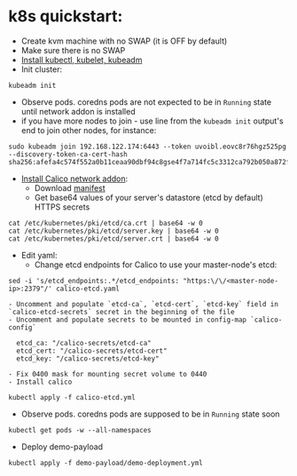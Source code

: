 # k8s quickstart:

- Create kvm machine with no SWAP (it is OFF by default)
- Make sure there is no SWAP
- [Install kubectl, kubelet, kubeadm](https://kubernetes.io/docs/setup/production-environment/tools/kubeadm/install-kubeadm/)
- Init cluster:
```
kubeadm init
```
- Observe pods. coredns pods are not expected to be in `Running` state until network addon is installed
- if you have more nodes to join - use line from the `kubeadm init` output's end to join other nodes, for instance:
```
sudo kubeadm join 192.168.122.174:6443 --token uvoibl.eovc8r76hgz525pg     --discovery-token-ca-cert-hash sha256:afefa4c574f552a0b11ceaa90dbf94c8gse4f7a714fc5c3312ca792b050a872f
```
- [Install Calico network addon](https://docs.projectcalico.org/getting-started/kubernetes/self-managed-onprem/onpremises):
  - Download [manifest](https://docs.projectcalico.org/manifests/calico-etcd.yaml)
  - Get base64 values of your server's datastore (etcd by default) HTTPS secrets
```
cat /etc/kubernetes/pki/etcd/ca.crt | base64 -w 0
cat /etc/kubernetes/pki/etcd/server.key | base64 -w 0
cat /etc/kubernetes/pki/etcd/server.crt | base64 -w 0
```
  - Edit yaml:
    - Change etcd endpoints for Calico to use your master-node's etcd:
```
sed -i 's/etcd_endpoints:.*/etcd_endpoints: "https:\/\/<master-node-ip>:2379"/' calico-etcd.yaml
```
    - Uncomment and populate `etcd-ca`, `etcd-cert`, `etcd-key` field in `calico-etcd-secrets` secret in the beginning of the file
    - Uncomment and populate secrets to be mounted in config-map `calico-config`
```
  etcd_ca: "/calico-secrets/etcd-ca"
  etcd_cert: "/calico-secrets/etcd-cert"
  etcd_key: "/calico-secrets/etcd-key"
```
    - Fix 0400 mask for mounting secret volume to 0440
    - Install calico
```
kubectl apply -f calico-etcd.yml
```
- Observe pods. coredns pods are supposed to be in `Running` state soon
```
kubectl get pods -w --all-namespaces
```
- Deploy demo-payload
```
kubectl apply -f demo-payload/demo-deployment.yml
```
